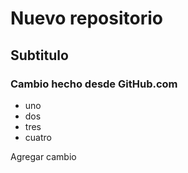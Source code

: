 # Nuevo repositorio

## Subtitulo

### Cambio hecho desde GitHub.com
+ uno
+ dos
+ tres
+ cuatro

Agregar cambio
